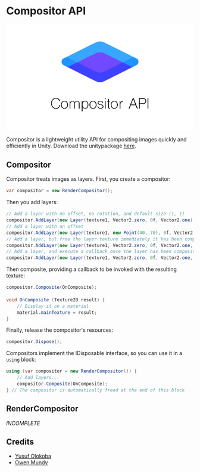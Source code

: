 # Compositor API
![Compositor](Compositor.png)

Compositor is a lightweight utility API for compositing images quickly and efficiently in Unity.
Download the unitypackage [here](https://www.dropbox.com/s/bbpb1swcnx9hp8u/Compositor1.0b1.unitypackage?dl=1).

## Compositor
Compositor treats images as layers. First, you create a compositor:
```csharp
var compositor = new RenderCompositor();
```
Then you add layers:
```csharp
// Add a layer with no offset, no rotation, and default size (1, 1)
compositor.AddLayer(new Layer(texture1, Vector2.zero, 0f, Vector2.one));
// Add a layer with an offset
compositor.AddLayer(new Layer(texture1, new Point(40, 70), 0f, Vector2.one));
// Add a layer, but free the layer texture immediately it has been composited
compositor.AddLayer(new Layer(texture1, Vector2.zero, 0f, Vector2.one, Layer.Release));
// Add a layer, and execute a callback once the layer has been composited // This is useful for texture resource management
compositor.AddLayer(new Layer(texture1, Vector2.zero, 0f, Vector2.one, layerTexture => OnCompositeLayer(layerTexture)));
```
Then composite, providing a callback to be invoked with the resulting texture:
```csharp
compositor.Composite(OnComposite);

void OnComposite (Texture2D result) {
    // Display it on a material
    material.mainTexture = result;
}
```
Finally, release the compositor's resources:
```csharp
compositor.Dispose();
```
Compositors implement the IDisposable interface, so you can use it in a `using` block:
```csharp
using (var compositor = new RenderCompositor()) {
    // Add layers...
    compositor.Composite(OnComposite);
} // The compositor is automatically freed at the end of this block
```

## RenderCompositor
*INCOMPLETE*

## Credits
- [Yusuf Olokoba](mailto:olokobayusuf@gmail.com)
- [Owen Mundy](omundy@gmail.com)